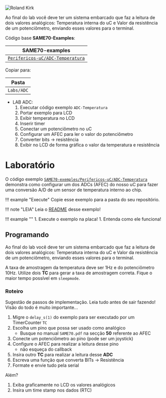 ![Roland Kirk](figs/ADC/Roland-Kirk.png)

Ao final do lab você deve ter um sistema embarcado que faz a leitura de dois valores analógicos: Temperatura interna do uC e Valor da resistência de um potenciômetro, enviando esses valores para o terminal.

Código base **SAME70-Examples**:

| SAME70-examples |
|-----------------|
| [`Perifericos-uC/ADC-Temperatura`](https://github.com/Insper/SAME70-examples/tree/master/Perifericos-uC/ADC-Temperatura) |

Copiar para:

| Pasta      |
|------------|
| `Labs/ADC` |

- LAB ADC: 
    1. Executar código exemplo `ADC-Temperatura`
    1. Portar exemplo para LCD
    1. Exibir temperatura no LCD
    1. Inserir timer 
    1. Conectar um potenciômetro no uC
    1. Configurar um AFEC para ler o valor do potenciômetro  
    1. Converter bits -> resistência 
    1. Exibir no LCD de forma gráfica o valor da temperatura e resistência

# Laboratório

O código exemplo [`SAME70-exemples/Perifericos-uC/ADC-Temperatura`](https://github.com/Insper/SAME70-examples/tree/master/Perifericos-uC/ADC-Temperatura) demonstra como configurar um dos ADCs (AFEC) do nosso uC para fazer uma conversão A/D de um sensor de temperatura interno ao chip.


!!! example "Execute"
    Copie esse exemplo para a pasta do
    seu repositório.

!!! note "LEIA"
    Leia o
    [README](https://github.com/Insper/SAME70-examples/tree/master/Perifericos-uC/ADC-Temperatura)
    desse exemplo!
    
!!! example ""
    1. Execute o exemplo na placa!
    1. Entenda como ele funciona!

## Programando 

Ao final do lab você deve ter um sistema embarcado que faz a leitura de dois valores analógicos: Temperatura interna do uC e Valor da resistência de um potenciômetro, enviando esses valores para o terminal. 

A taxa de amostragem da temperatura deve ser 1Hz e do potenciômetro 10Hz. Utilize dois **TC** para gerar a taxa de amostragem correta. Fique o maior tempo possível em `sleepmode`.

### Roteiro

Sugestão de passos de implementação. Leia tudo antes de sair fazendo! Visão do todo é muito importante...

1. Migre o `delay_s(1)` do exemplo para ser executado por um TimerCounter `TC`
1. Escolha um pino que possa ser usado como analógico
    - Busque no manual `SAME70.pdf` na secção **50** referente ao AFEC
1. Conecte um potenciômetro ao pino (pode ser um joystick)
1. Configure o AFEC para realizar a leitura desse pino
    - não esqueça do callback 
1. Insira outro **TC** para realizar a leitura desse **ADC** 
1. Escreva uma função que converta BITs -> Resistência
1. Formate e envie tudo pela serial

Além? 

1. Exiba graficamente no LCD os valores analógicos
1. Insira um time stamp nos dados (RTC)
